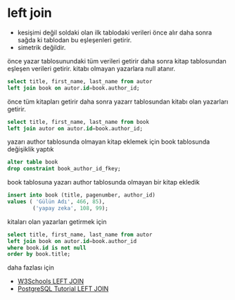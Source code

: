 # left join

- kesişimi değil soldaki olan  ilk tablodaki verileri önce alır daha sonra sağda ki tablodan bu eşleşenleri getirir.
- simetrik değildir.

önce yazar tablosunundaki tüm verileri getirir daha sonra kitap tablosundan eşleşen verileri getirir. kitabı olmayan yazarlara null atanır.
``` sql
select title, first_name, last_name from autor
left join book on autor.id=book.author_id;
```

önce tüm kitapları getirir daha sonra yazarr tablosundan kitabı olan yazarları getirir.
``` sql
select title, first_name, last_name from book
left join autor on autor.id=book.author_id;
```
 yazarı author tablosunda olmayan kitap eklemek için book tablosunda değişiklik yaptık
``` sql
alter table book
drop constraint book_author_id_fkey;
```
 book tablosuna yazarı author tablosunda olmayan bir kitap ekledik
``` sql
insert into book (title, pagenumber, author_id)
values ( 'Gülün Adı', 466, 85),
		('yapay zeka', 108, 99);
```		
	
 kitaları olan yazarları getirmek için 
``` sql
select title, first_name, last_name from autor
left join book on autor.id=book.author_id
where book.id is not null
order by book.title;
```

daha fazlası için
- [W3Schools LEFT JOIN](https://www.w3schools.com/sql/sql_join_left.asp)
- [PostgreSQL Tutorial LEFT JOIN](https://www.postgresqltutorial.com/postgresql-tutorial/postgresql-left-join/)
		

